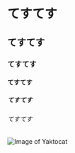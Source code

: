  # てすてす
 ## てすてす
 ### てすてす
 #### てすてす
 ##### てすてす
 ###### てすてす

![Image of Yaktocat](https://octodex.github.com/images/yaktocat.png)
